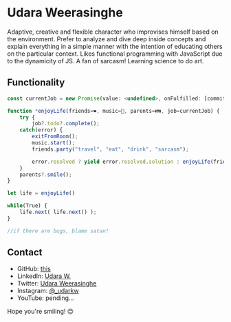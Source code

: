 # Udara Weerasinghe
Adaptive, creative and flexible character who improvises himself based on the environment. Prefer to analyze and dive deep inside concepts and explain everything in a simple manner with the intention of educating others on the particular context. Likes functional programming with JavaScript due to the dynamicity of JS. A fan of sarcasm! Learning science to do art.


## Functionality

```javascript
const currentJob = new Promise(value: <undefined>, onFulfilled: [commitForSuccess]);

function *enjoyLife(friends=❤️, music=🎼, parents=👪, job=currentJob) {
    try {
        job?.todo?.complete();
    catch(error) {
        exitFromRoom();
        music.start();
        friends.party("travel", "eat", "drink", "sarcasm");

        error.resolved ? yield error.resolved.solution : enjoyLife(friends, music, parents, job);
    }
    parents?.smile();
}

let life = enjoyLife()

while(True) {
    life.next( life.next() );
}

//if there are bugs, blame satan!
```

## Contact
- GitHub: [this](https://github.com/udara-kw)
- LinkedIn: [Udara W.](https://www.linkedin.com/in/udara-weerasinghe/)
- Twitter: [Udara Weerasinghe](https://twitter.com/UdaraWeerasin10)
- Instagram: [@_udarkw](https://www.instagram.com/_udaraw/)
- YouTube: pending...

Hope you're smiling! 😊

